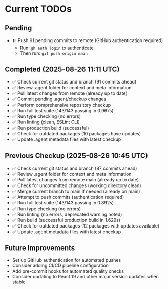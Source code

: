# Current TODOs

## Pending
- ⏸️ Push 91 pending commits to remote (GitHub authentication required)
  - Run: `gh auth login` to authenticate
  - Then run: `git push origin main`

## Completed (2025-08-26 11:11 UTC)
- ✅ Check current git status and branch (91 commits ahead)
- ✅ Review .agent folder for context and meta information
- ✅ Pull latest changes from remote (already up to date)
- ✅ Commit pending .agent/checkup changes
- ✅ Perform comprehensive repository checkup
- ✅ Run full test suite (143/143 passing in 0.967s)
- ✅ Run type checking (no errors)
- ✅ Run linting (clean, ESLint CLI)
- ✅ Run production build (successful)
- ✅ Check for outdated packages (10 packages have updates)
- ✅ Update .agent metadata files with latest checkup

## Previous Checkup (2025-08-26 10:45 UTC)
- ✅ Check current git status and branch (87 commits ahead)
- ✅ Review .agent folder for context and meta information
- ✅ Pull latest changes from remote main (already up to date)
- ✅ Check for uncommitted changes (working directory clean)
- ✅ Merge current branch to main if needed (already on main)
- ✅ Attempt to push commits (authentication required)
- ✅ Run full test suite (143/143 passing in 0.892s)
- ✅ Run type checking (no errors)
- ✅ Run linting (no errors, deprecated warning noted)
- ✅ Run build (successful production build in 1.629s)
- ✅ Check for outdated packages (12 packages with updates available)
- ✅ Update .agent metadata files with latest checkup

## Future Improvements
- Set up GitHub authentication for automated pushes
- Consider adding CI/CD pipeline configuration
- Add pre-commit hooks for automated quality checks
- Consider updating to React 19 and other major version updates when stable